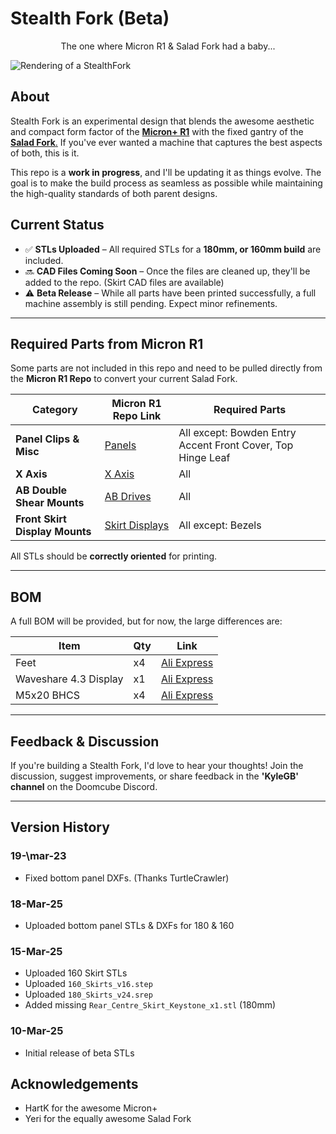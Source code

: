 # Stealth Fork (Beta)  

<p align="center">
The one where Micron R1 & Salad Fork had a baby...
</p>

![Rendering of a StealthFork](./Images/StealthFork.png)

## About  

Stealth Fork is an experimental design that blends the awesome aesthetic and compact form factor of the [**Micron+ R1**](https://github.com/PrintersForAnts/Micron/tree/main/R1_Beta) with the fixed gantry of the [**Salad Fork**.](https://github.com/PrintersForAnts/Salad_Fork) If you've ever wanted a machine that captures the best aspects of both, this is it.  

This repo is a **work in progress**, and I'll be updating it as things evolve. The goal is to make the build process as seamless as possible while maintaining the high-quality standards of both parent designs.  

## Current Status  

- ✅ **STLs Uploaded** – All required STLs for a **180mm, or 160mm build** are included.  
- 🔜 **CAD Files Coming Soon** – Once the files are cleaned up, they'll be added to the repo. (Skirt CAD files are available)
- ⚠ **Beta Release** – While all parts have been printed successfully, a full machine assembly is still pending. Expect minor refinements.  

---

## Required Parts from Micron R1

Some parts are not included in this repo and need to be pulled directly from the **Micron R1 Repo** to convert your current Salad Fork.

| **Category** | **Micron R1 Repo Link** | **Required Parts** |
|-------------|-----------------|-----------------|
| **Panel Clips & Misc** | [Panels](https://github.com/PrintersForAnts/Micron/tree/main/R1_Beta/STLs/Panels) | All except: Bowden Entry Accent Front Cover, Top Hinge Leaf |
| **X Axis** | [X Axis](https://github.com/PrintersForAnts/Micron/tree/main/R1_Beta/STLs/Gantry/X_Axis) | All |
| **AB Double Shear Mounts** | [AB Drives](https://github.com/PrintersForAnts/Micron/tree/main/R1_Beta/STLs/Gantry/AB_Drives/double_shear_mounts) | All |
| **Front Skirt Display Mounts** | [Skirt Displays](https://github.com/PrintersForAnts/Micron/tree/main/R1_Beta/STLs/Skirts/Displays) | All except: Bezels |

All STLs should be **correctly oriented** for printing.  

---
## BOM

A full BOM will be provided, but for now, the large differences are:

|**Item**|**Qty**|**Link**
|------|------|------|
|Feet|x4|[Ali Express](https://s.click.aliexpress.com/e/_EJ0t67E)
|Waveshare 4.3 Display|x1|[Ali Express](https://s.click.aliexpress.com/e/_EGOmTWc)
|M5x20 BHCS|x4|[Ali Express](https://s.click.aliexpress.com/e/_ExQz6rS)



---

## Feedback & Discussion  

If you're building a Stealth Fork, I'd love to hear your thoughts! Join the discussion, suggest improvements, or share feedback in the **'KyleGB' channel** on the Doomcube Discord.  

---

## Version History

### 19-\mar-23
- Fixed bottom panel DXFs. (Thanks TurtleCrawler)

### 18-Mar-25
- Uploaded bottom panel STLs & DXFs for 180 & 160 

### 15-Mar-25
- Uploaded 160 Skirt STLs
- Uploaded `160_Skirts_v16.step`
- Uploaded `180_Skirts_v24.srep`
- Added missing `Rear_Centre_Skirt_Keystone_x1.stl` (180mm)

### 10-Mar-25
- Initial release of beta STLs  

## Acknowledgements

- HartK for the awesome Micron+
- Yeri for the equally awesome Salad Fork
